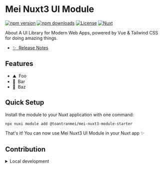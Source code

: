 <!--
Get your module up and running quickly.

Find and replace all on all files (CMD+SHIFT+F):
- Name: Mei Nuxt3 UI Module
- Package name: @toantranmei/mei-nuxt3-module-starter
- Description: Minimal Auth module for Nuxt 3
-->

# Mei Nuxt3 UI Module

[![npm version][npm-version-src]][npm-version-href]
[![npm downloads][npm-downloads-src]][npm-downloads-href]
[![License][license-src]][license-href]
[![Nuxt][nuxt-src]][nuxt-href]

About A UI Library for Modern Web Apps, powered by Vue & Tailwind CSS for doing amazing things.

- [✨ &nbsp;Release Notes](/CHANGELOG.md)
<!-- - [🏀 Online playground](https://stackblitz.com/github/your-org/@toantranmei/mei-nuxt3-module-starter?file=playground%2Fapp.vue) -->
<!-- - [📖 &nbsp;Documentation](https://example.com) -->

## Features

<!-- Highlight some of the features your module provide here -->
- ⛰ &nbsp;Foo
- 🚠 &nbsp;Bar
- 🌲 &nbsp;Baz

## Quick Setup

Install the module to your Nuxt application with one command:

```bash
npx nuxi module add @toantranmei/mei-nuxt3-module-starter
```

That's it! You can now use Mei Nuxt3 UI Module in your Nuxt app ✨

## Contribution

<details>
  <summary>Local development</summary>

  ```bash
  # Install dependencies
  npm install

  # Generate type stubs
  npm run dev:prepare

  # Develop with the playground
  npm run dev

  # Build the playground
  npm run dev:build

  # Run ESLint
  npm run lint

  # Run Vitest
  npm run test
  npm run test:watch

  # Release new version
  npm run release
  ```

</details>

<!-- Badges -->
[npm-version-src]: https://img.shields.io/npm/v/@toantranmei/mei-nuxt3-module-starter/latest.svg?style=flat&colorA=020420&colorB=00DC82
[npm-version-href]: https://npmjs.com/package/@toantranmei/mei-nuxt3-module-starter

[npm-downloads-src]: https://img.shields.io/npm/dm/@toantranmei/mei-nuxt3-module-starter.svg?style=flat&colorA=020420&colorB=00DC82
[npm-downloads-href]: https://npmjs.com/package/@toantranmei/mei-nuxt3-module-starter

[license-src]: https://img.shields.io/npm/l/@toantranmei/mei-nuxt3-module-starter.svg?style=flat&colorA=020420&colorB=00DC82
[license-href]: https://npmjs.com/package/@toantranmei/mei-nuxt3-module-starter

[nuxt-src]: https://img.shields.io/badge/Nuxt-020420?logo=nuxt.js
[nuxt-href]: https://nuxt.com
